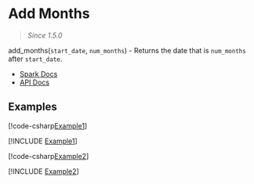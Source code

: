 ﻿# Add Months

> _Since 1.5.0_

add_months(`start_date`, `num_months`) - Returns the date that is `num_months`
after `start_date`.

* [Spark Docs](https://spark.apache.org/docs/3.2.2/api/sql/index.html#add_months)
* [API Docs](xref:TypedSpark.NET.Functions.AddMonths*)

## Examples

[!code-csharp[Example1](../../../TypedSpark.NET.Tests/Examples/AddMonths.cs#Example1)]

[!INCLUDE [Example1](../../../TypedSpark.NET.Tests/Examples/__examples__/AddMonths.Case1.md)]

[!code-csharp[Example2](../../../TypedSpark.NET.Tests/Examples/AddMonths.cs#Example2)]

[!INCLUDE [Example2](../../../TypedSpark.NET.Tests/Examples/__examples__/AddMonths.Case2.md)]
